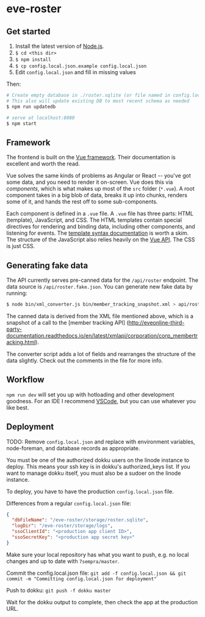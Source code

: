 # eve-roster

## Get started

1. Install the latest version of [Node.js](https://nodejs.org/en/).
2. `$ cd <this dir>`
3. `$ npm install`
4. `$ cp config.local.json.example config.local.json`
5. Edit `config.local.json` and fill in missing values

Then:

``` bash
# Create empty database in ./roster.sqlite (or file named in config.local.json)
# This also will update existing DB to most recent schema as needed
$ npm run updatedb
```

``` bash
# serve at localhost:8080
$ npm start
```
## Framework

The frontend is built on the [Vue framework](https://vuejs.org/). Their
documentation is excellent and worth the read.

Vue solves the same kinds of problems as Angular or React -- you've got some
data, and you need to render it on-screen. Vue does this via *components*, which
is what makes up most of the `src` folder (`*.vue`). A root component takes in a
big blob of data, breaks it up into chunks, renders some of it, and hands the
rest off to some sub-components.

Each component is defined in a `.vue` file. A `.vue` file has three parts:
HTML (template), JavaScript, and CSS. The HTML templates contain special
directives for rendering and binding data, including other components, and
listening for events. The
[template syntax documentation](https://vuejs.org/v2/guide/syntax.html) is
worth a skim. The structure of the JavaScript also relies heavily on the
[Vue API](https://vuejs.org/v2/guide/instance.html). The CSS is just CSS.

## Generating fake data

The API currently serves pre-canned data for the `/api/roster` endpoint.
The data source is `/api/roster.fake.json`. You can generate new fake
data by running:

``` bash
$ node bin/xml_converter.js bin/member_tracking_snapshot.xml > api/roster.fake.json
```

The canned data is derived from the XML file mentioned above, which is a
snapshot of a call to the
[member tracking API] (http://eveonline-third-party-documentation.readthedocs.io/en/latest/xmlapi/corporation/corp_membertracking.html).

The converter script adds a lot of fields and rearranges the structure of the
data slightly. Check out the comments in the file for more info.

## Workflow

`npm run dev` will set you up with hotloading and other development goodness.
For an IDE I recommend [VSCode](https://code.visualstudio.com), but you can use
whatever you like best.

## Deployment

TODO:  Remove `config.local.json` and replace with environment variables,
       node-foreman, and database records as appropriate.

You must be one of the authorized dokku users on the linode instance to deploy.
This means your ssh key is in dokku's authorized_keys list.  If you want to manage dokku itself, you must also be a sudoer on the linode instance.

To deploy, you have to have the production `config.local.json` file.

Differences from a regular `config.local.json` file:
```json
{
  "dbFileName": "/eve-roster/storage/roster.sqlite",
  "logDir": "/eve-roster/storage/logs",
  "ssoClientId": "<production app client ID>",
  "ssoSecretKey": "<production app secret key>"
}
```

Make sure your local repository has what you want to push, e.g. no local changes and up to date with `7sempra/master`.

Commit the config.local.json file: `git add -f config.local.json && git commit -m "Committing config.local.json for deployment"`

Push to dokku: `git push -f dokku master`

Wait for the dokku output to complete, then check the app at the production URL.
